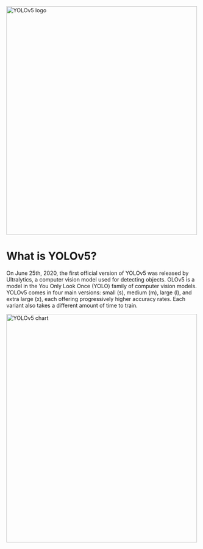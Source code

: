 <img src="/" alt="YOLOv5 logo" width="500" height="600">

# What is YOLOv5?

On June 25th, 2020, the first official version of YOLOv5 was released by Ultralytics, a computer vision model used for detecting objects.
OLOv5 is a model in the You Only Look Once (YOLO) family of computer vision models. YOLOv5 comes in four main versions: small (s), medium (m), large (l), and extra large (x), each offering progressively higher accuracy rates. Each variant also takes a different amount of time to train.

<img src="/" alt="YOLOv5 chart" width="500" height="600">
